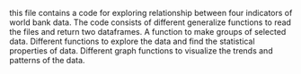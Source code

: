 this file contains a code for exploring relationship between four indicators of world bank data. 
The code consists of different generalize functions to read the files and return two dataframes.
A function to make groups of selected data.
Different functions to explore the data and find the statistical properties of data.
Different graph functions to visualize the trends and patterns of the data.
